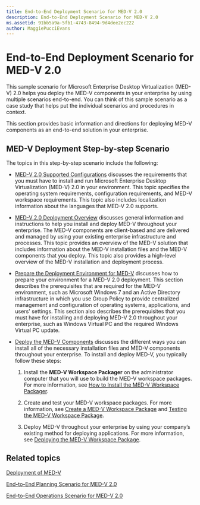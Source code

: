 ```yaml
---
title: End-to-End Deployment Scenario for MED-V 2.0
description: End-to-End Deployment Scenario for MED-V 2.0
ms.assetid: 91bb5a9a-5fb1-4743-8494-9d4dee2ec222
author: MaggiePucciEvans
---
```


# End-to-End Deployment Scenario for MED-V 2.0


This sample scenario for Microsoft Enterprise Desktop Virtualization (MED-V) 2.0 helps you deploy the MED-V components in your enterprise by using multiple scenarios end-to-end. You can think of this sample scenario as a case study that helps put the individual scenarios and procedures in context.

This section provides basic information and directions for deploying MED-V components as an end-to-end solution in your enterprise.

## MED-V Deployment Step-by-step Scenario


The topics in this step-by-step scenario include the following:

-   [MED-V 2.0 Supported Configurations](med-v-20-supported-configurations.md) discusses the requirements that you must have to install and run Microsoft Enterprise Desktop Virtualization (MED-V) 2.0 in your environment. This topic specifies the operating system requirements, configuration requirements, and MED-V workspace requirements. This topic also includes localization information about the languages that MED-V 2.0 supports.

-   [MED-V 2.0 Deployment Overview](med-v-20-deployment-overview.md) discusses general information and instructions to help you install and deploy MED-V throughout your enterprise. The MED-V components are client-based and are delivered and managed by using your existing enterprise infrastructure and processes. This topic provides an overview of the MED-V solution that includes information about the MED-V installation files and the MED-V components that you deploy. This topic also provides a high-level overview of the MED-V installation and deployment process.

-   [Prepare the Deployment Environment for MED-V](prepare-the-deployment-environment-for-med-v.md) discusses how to prepare your environment for a MED-V 2.0 deployment. This section describes the prerequisites that are required for the MED-V environment, such as Microsoft Windows 7 and an Active Directory infrastructure in which you use Group Policy to provide centralized management and configuration of operating systems, applications, and users' settings. This section also describes the prerequisites that you must have for installing and deploying MED-V 2.0 throughout your enterprise, such as Windows Virtual PC and the required Windows Virtual PC update.

-   [Deploy the MED-V Components](deploy-the-med-v-components.md) discusses the different ways you can install all of the necessary installation files and MED-V components throughout your enterprise. To install and deploy MED-V, you typically follow these steps:

    1.  Install the **MED-V Workspace Packager** on the administrator computer that you will use to build the MED-V workspace packages. For more information, see [How to Install the MED-V Workspace Packager](how-to-install-the-med-v-workspace-packager.md).

    2.  Create and test your MED-V workspace packages. For more information, see [Create a MED-V Workspace Package](create-a-med-v-workspace-package.md) and [Testing the MED-V Workspace Package](testing-the-med-v-workspace-package.md).

    3.  Deploy MED-V throughout your enterprise by using your company’s existing method for deploying applications. For more information, see [Deploying the MED-V Workspace Package](deploying-the-med-v-workspace-package.md).

## Related topics


[Deployment of MED-V](deployment-of-med-v.md)

[End-to-End Planning Scenario for MED-V 2.0](end-to-end-planning-scenario-for-med-v-20.md)

[End-to-End Operations Scenario for MED-V 2.0](end-to-end-operations-scenario-for-med-v-20.md)

 

 





